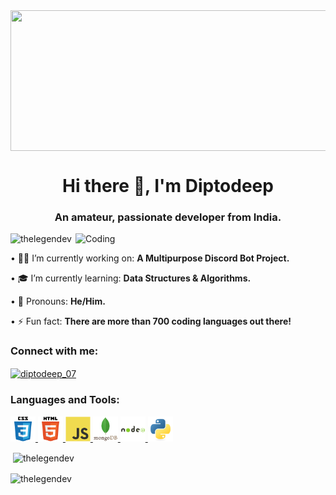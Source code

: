 <img align="center" src="https://cdn.discordapp.com/attachments/819912862595416077/1108349429666304030/python-programming-2000x600.png" width="1000" height="225"/>

<h1 align="center">Hi there 👋, I'm Diptodeep</h1>
<h3 align="center">An amateur, passionate developer from India.</h3>

<img align="right" alt="Coding" width="400" src="https://i.giphy.com/media/qgQUggAC3Pfv687qPC/giphy.webp">

<p align="left"> <img src="https://komarev.com/ghpvc/?username=thelegendev&label=Profile%20views&color=0e75b6&style=flat" alt="thelegendev" /> </p>

• 👨‍💻 I’m currently working on: **A Multipurpose Discord Bot Project.**

• 🎓 I’m currently learning: **Data Structures & Algorithms.**

• 👤 Pronouns: **He/Him.**

• ⚡ Fun fact: **There are more than 700 coding languages out there!**

<h3 align="left">Connect with me:</h3>
<p align="left">
<a href="https://instagram.com/diptodeep_07" target="blank"><img align="center" src="https://raw.githubusercontent.com/rahuldkjain/github-profile-readme-generator/master/src/images/icons/Social/instagram.svg" alt="diptodeep_07" height="30" width="40" /></a>
</p>

<h3 align="left">Languages and Tools:</h3>
<p align="left"> <a href="https://www.w3schools.com/css/" target="_blank" rel="noreferrer"> <img src="https://raw.githubusercontent.com/devicons/devicon/master/icons/css3/css3-original-wordmark.svg" alt="css3" width="40" height="40"/> </a> <a href="https://www.w3.org/html/" target="_blank" rel="noreferrer"> <img src="https://raw.githubusercontent.com/devicons/devicon/master/icons/html5/html5-original-wordmark.svg" alt="html5" width="40" height="40"/> </a> <a href="https://developer.mozilla.org/en-US/docs/Web/JavaScript" target="_blank" rel="noreferrer"> <img src="https://raw.githubusercontent.com/devicons/devicon/master/icons/javascript/javascript-original.svg" alt="javascript" width="40" height="40"/> </a> <a href="https://www.mongodb.com/" target="_blank" rel="noreferrer"> <img src="https://raw.githubusercontent.com/devicons/devicon/master/icons/mongodb/mongodb-original-wordmark.svg" alt="mongodb" width="40" height="40"/> </a> <a href="https://nodejs.org" target="_blank" rel="noreferrer"> <img src="https://raw.githubusercontent.com/devicons/devicon/master/icons/nodejs/nodejs-original-wordmark.svg" alt="nodejs" width="40" height="40"/> </a> <a href="https://www.python.org" target="_blank" rel="noreferrer"> <img src="https://raw.githubusercontent.com/devicons/devicon/master/icons/python/python-original.svg" alt="python" width="40" height="40"/> </a> </p>

<p>&nbsp;<img align="center" src="https://github-readme-stats.vercel.app/api?username=thelegendev&show_icons=true&locale=en" alt="thelegendev" /></p>
<p><img align="center" src="https://github-readme-streak-stats.herokuapp.com/?user=thelegendev&" alt="thelegendev" /></p>

